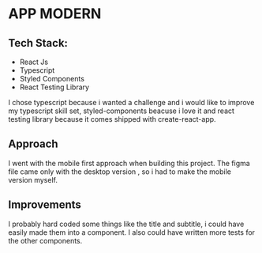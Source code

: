 # APP MODERN

## Tech Stack:
* React Js
* Typescript
* Styled Components
* React Testing Library


I chose typescript because i wanted a challenge and i would like to improve
my typescript skill set, styled-components beacuse i love it and react testing
library because it comes shipped with create-react-app.


## Approach
I went with the mobile first approach when building this project. The figma file 
came only with the desktop version , so i had to make the mobile version myself.


## Improvements
I probably hard coded some things like the title and subtitle, i could have easily 
made them into a component. I also could have written more tests for the other components.




